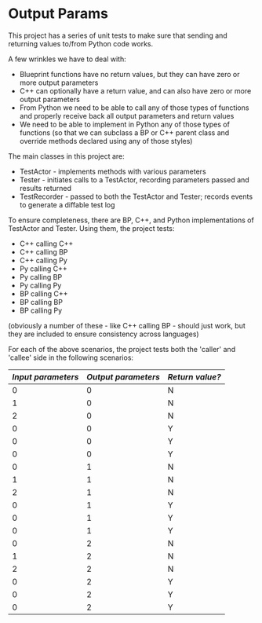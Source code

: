 # Output Params
This project has a series of unit tests to make sure that sending and returning values to/from Python code works.

A few wrinkles we have to deal with:
- Blueprint functions have no return values, but they can have zero or more output parameters
- C++ can optionally have a return value, and can also have zero or more output parameters
- From Python we need to be able to call any of those types of functions and properly receive back all output parameters and return values
- We need to be able to implement in Python any of those types of functions (so that we can subclass a BP or C++ parent class and override methods declared using any of those styles)

The main classes in this project are:
- TestActor - implements methods with various parameters
- Tester - initiates calls to a TestActor, recording parameters passed and results returned
- TestRecorder - passed to both the TestActor and Tester; records events to generate a diffable test log

To ensure completeness, there are BP, C++, and Python implementations of TestActor and Tester. Using them, the project tests:
- C++ calling C++
- C++ calling BP
- C++ calling Py
- Py calling C++
- Py calling BP
- Py calling Py
- BP calling C++
- BP calling BP
- BP calling Py

(obviously a number of these - like C++ calling BP - should just work, but they are included to ensure consistency across languages)

For each of the above scenarios, the project tests both the 'caller' and 'callee' side in the following scenarios:

| *Input parameters* | *Output parameters* | *Return value?*|
|---|---|---|
| 0 | 0 | N |
| 1 | 0 | N |
| 2 | 0 | N |
| 0 | 0 | Y |
| 0 | 0 | Y |
| 0 | 0 | Y |
| 0 | 1 | N |
| 1 | 1 | N |
| 2 | 1 | N |
| 0 | 1 | Y |
| 0 | 1 | Y |
| 0 | 1 | Y |
| 0 | 2 | N |
| 1 | 2 | N |
| 2 | 2 | N |
| 0 | 2 | Y |
| 0 | 2 | Y |
| 0 | 2 | Y |

